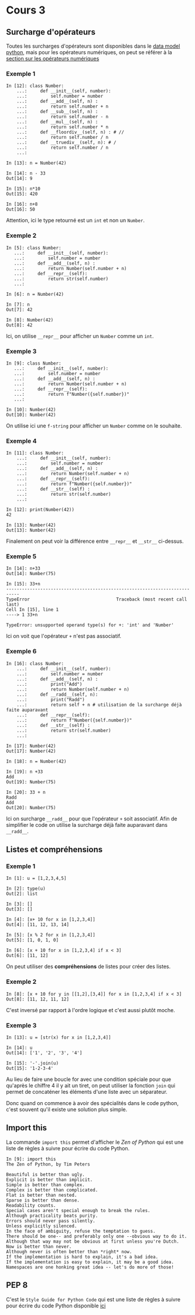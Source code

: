 # Cours 3

## Surcharge d'opérateurs

Toutes les surcharges d'opérateurs sont disponibles dans le [data model python](https://docs.python.org/3/reference/datamodel.html#), mais pour les opérateurs numériques, on peut se référer à la [section sur les opérateurs numériques](https://docs.python.org/3/reference/datamodel.html#emulating-numeric-types)

### Exemple 1

```ipython
In [12]: class Number:
    ...:     def __init__(self, number):
    ...:         self.number = number
    ...:     def __add__(self, n) :
    ...:         return self.number + n
    ...:     def __sub__(self, n) :
    ...:         return self.number - n
    ...:     def __mul__(self, n) :
    ...:         return self.number * n
    ...:     def __floordiv__(self, n) : # //
    ...:         return self.number / n
    ...:     def __truediv__(self, n): # /
    ...:         return self.number / n
    ...:

In [13]: n = Number(42)

In [14]: n - 33
Out[14]: 9

In [15]: n*10
Out[15]: 420

In [16]: n+8
Out[16]: 50
```

Attention, ici le type retourné est un `int` et non un `Number`.

### Exemple 2

```ipython
In [5]: class Number:
   ...:     def __init__(self, number):
   ...:         self.number = number
   ...:     def __add__(self, n) :
   ...:         return Number(self.number + n)
   ...:     def __repr__(self):
   ...:         return str(self.number)
   ...:

In [6]: n = Number(42)

In [7]: n
Out[7]: 42

In [8]: Number(42)
Out[8]: 42
```

Ici, on utilise `__repr__` pour afficher un `Number` comme un `int`.

### Exemple 3

```ipython
In [9]: class Number:
   ...:     def __init__(self, number):
   ...:         self.number = number
   ...:     def __add__(self, n) :
   ...:         return Number(self.number + n)
   ...:     def __repr__(self):
   ...:         return f"Number({self.number})"
   ...:

In [10]: Number(42)
Out[10]: Number(42)
```

On utilise ici une `f-string` pour afficher un `Number` comme on le souhaite.

### Exemple 4

```ipython
In [11]: class Number:
    ...:     def __init__(self, number):
    ...:         self.number = number
    ...:     def __add__(self, n) :
    ...:         return Number(self.number + n)
    ...:     def __repr__(self):
    ...:         return f"Number({self.number})"
    ...:     def __str__(self) :
    ...:         return str(self.number)
    ...:

In [12]: print(Number(42))
42

In [13]: Number(42)
Out[13]: Number(42)
```

Finalement on peut voir la différence entre `__repr__` et `__str__` ci-dessus.

### Exemple 5

```ipython
In [14]: n+33
Out[14]: Number(75)

In [15]: 33+n
---------------------------------------------------------------------------
TypeError                                 Traceback (most recent call last)
Cell In [15], line 1
----> 1 33+n

TypeError: unsupported operand type(s) for +: 'int' and 'Number'
```

Ici on voit que l'opérateur `+` n'est pas associatif.

### Exemple 6

```ipython
In [16]: class Number:
    ...:     def __init__(self, number):
    ...:         self.number = number
    ...:     def __add__(self, n) :
    ...:         print("Add")
    ...:         return Number(self.number + n)
    ...:     def __radd__(self, n):
    ...:         print("Radd")
    ...:         return self + n # utilisation de la surcharge déjà faite auparavant
    ...:     def __repr__(self):
    ...:         return f"Number({self.number})"
    ...:     def __str__(self) :
    ...:         return str(self.number)
    ...:

In [17]: Number(42)
Out[17]: Number(42)

In [18]: n = Number(42)

In [19]: n +33
Add
Out[19]: Number(75)

In [20]: 33 + n
Radd
Add
Out[20]: Number(75)
```

Ici on surcharge `__radd__` pour que l'opérateur `+` soit associatif. Afin de simplifier le code on utilise la surcharge déjà faite auparavant dans `__radd__`.

## Listes et compréhensions

### Exemple 1

```ipython
In [1]: u = [1,2,3,4,5]

In [2]: type(u)
Out[2]: list

In [3]: []
Out[3]: []

In [4]: [x+ 10 for x in [1,2,3,4]]
Out[4]: [11, 12, 13, 14]

In [5]: [x % 2 for x in [1,2,3,4]]
Out[5]: [1, 0, 1, 0]

In [6]: [x + 10 for x in [1,2,3,4] if x < 3]
Out[6]: [11, 12]
```

On peut utiliser des **compréhensions** de listes pour créer des listes.

### Exemple 2

```ipython
In [8]: [x + 10 for y in [[1,2],[3,4]] for x in [1,2,3,4] if x < 3]
Out[8]: [11, 12, 11, 12]
```

C'est inversé par rapport à l'ordre logique et c'est aussi plutôt moche.

### Exemple 3

```ipython
In [13]: u = [str(x) for x in [1,2,3,4]]

In [14]: u
Out[14]: ['1', '2', '3', '4']

In [15]: '-'.join(u)
Out[15]: '1-2-3-4'
```

Au lieu de faire une boucle for avec une condition spéciale pour que qu'après le chiffre 4 il y ait un tiret, on peut utiliser la fonction `join` qui permet de concaténer les éléments d'une liste avec un séparateur.

Donc quand on commence à avoir des spécialités dans le code python, c'est souvent qu'il existe une solution plus simple.

## Import this

La commande `import this` permet d'afficher le _Zen of Python_ qui est une liste de règles à suivre pour écrire du code Python.

```ipython
In [9]: import this
The Zen of Python, by Tim Peters

Beautiful is better than ugly.
Explicit is better than implicit.
Simple is better than complex.
Complex is better than complicated.
Flat is better than nested.
Sparse is better than dense.
Readability counts.
Special cases aren't special enough to break the rules.
Although practicality beats purity.
Errors should never pass silently.
Unless explicitly silenced.
In the face of ambiguity, refuse the temptation to guess.
There should be one-- and preferably only one --obvious way to do it.
Although that way may not be obvious at first unless you're Dutch.
Now is better than never.
Although never is often better than *right* now.
If the implementation is hard to explain, it's a bad idea.
If the implementation is easy to explain, it may be a good idea.
Namespaces are one honking great idea -- let's do more of those!
```

## PEP 8

C'est le `Style Guide for Python Code` qui est une liste de règles à suivre pour écrire du code Python disponible [ici](https://peps.python.org/pep-0008/)
